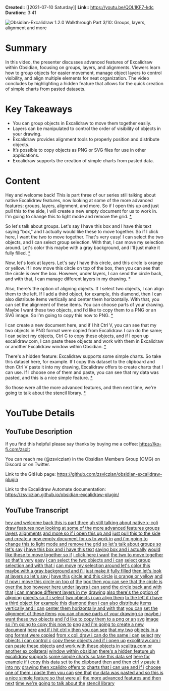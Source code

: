 **Created**:: [[2021-07-10 Saturday]]
**Link**:: https://youtu.be/QOL1KF7-kdc
**Duration**:: 3:41

![Obsidian-Excalidraw 1.2.0 Walkthrough Part 3/10: Groups, layers, alignment and more](https://youtu.be/QOL1KF7-kdc)

# Summary
In this video, the presenter discusses advanced features of Excalidraw within Obsidian, focusing on groups, layers, and alignments. Viewers learn how to group objects for easier movement, manage object layers to control visibility, and align multiple elements for neat organization. The video concludes by highlighting a hidden feature that allows for the quick creation of simple charts from pasted datasets.

# Key Takeaways
- You can group objects in Excalidraw to move them together easily.
- Layers can be manipulated to control the order of visibility of objects in your drawing.
- Excalidraw provides alignment tools to properly position and distribute objects.
- It’s possible to copy objects as PNG or SVG files for use in other applications.
- Excalidraw supports the creation of simple charts from pasted data.

# Content
Hey and welcome back! This is part three of our series still talking about native Excalidraw features, now looking at some of the more advanced features: groups, layers, alignment, and more. So if I open this up and just pull this to the side, I will create a new empty document for us to work in. I'm going to change this to light mode and remove the grid. [* ](https://youtu.be/QOL1KF7-kdc?t=0)

So let's talk about groups. Let's say I have this box and I have this text saying "box," and I actually would like these to move together. So if I click here, I want the two to move together. That's very easy! I can select the two objects, and I can select group selection. With that, I can move my selection around. Let's color this maybe with a gray background, and I'll just make it fully filled. [* ](https://youtu.be/QOL1KF7-kdc?t=20)

Now, let's look at layers. Let's say I have this circle, and this circle is orange or yellow. If I now move this circle on top of the box, then you can see that the circle is over the box. However, under layers, I can send the circle back, and with that, I can manage different layers in my drawing. [* ](https://youtu.be/QOL1KF7-kdc?t=60)

Also, there's the option of aligning objects. If I select two objects, I can align them to the left. If I add a third object, for example, this diamond, then I can also distribute items vertically and center them horizontally. With that, you can set the alignment of these items. You can choose parts of your drawing. Maybe I want these two objects, and I’d like to copy them to a PNG or an SVG image. So I'm going to copy this now to PNG. [* ](https://youtu.be/QOL1KF7-kdc?t=100)

I can create a new document here, and if I hit Ctrl V, you can see that my two objects in PNG format were copied from Excalidraw. I can do the same; I can select my objects, Ctrl C to copy these objects, and if I open up excalidraw.com, I can paste these objects and work with them in Excalidraw or another Excalidraw window within Obsidian. [* ](https://youtu.be/QOL1KF7-kdc?t=136)

There's a hidden feature: Excalidraw supports some simple charts. So take this dataset here, for example. If I copy this dataset to the clipboard and then Ctrl V paste it into my drawing, Excalidraw offers to create charts that I can use. If I choose one of them and paste, you can see that my data was pasted, and this is a nice simple feature. [* ](https://youtu.be/QOL1KF7-kdc?t=175)

So those were all the more advanced features, and then next time, we're going to talk about the stencil library. [* ](https://youtu.be/QOL1KF7-kdc?t=213)

# YouTube Details

## YouTube Description

If you find this helpful please say thanks by buying me a coffee: https://ko-fi.com/zsolt

You can reach me (@zsviczian) in the Obsidian Members Group (OMG) on Discord or on Twitter.

Link to the GitHub page: https://github.com/zsviczian/obsidian-excalidraw-plugin

Link to the Excalidraw Automate documentation: https://zsviczian.github.io/obsidian-excalidraw-plugin/

## YouTube Transcript

[hey and welcome back this is part three](https://youtu.be/QOL1KF7-kdc?t=0) [uh still talking about native x-coli](https://youtu.be/QOL1KF7-kdc?t=3) [draw features now looking at some of the](https://youtu.be/QOL1KF7-kdc?t=6) [more advanced features groups layers](https://youtu.be/QOL1KF7-kdc?t=8) [alignments](https://youtu.be/QOL1KF7-kdc?t=11) [and more so if i open this up and](https://youtu.be/QOL1KF7-kdc?t=12) [just pull this to the side and create a](https://youtu.be/QOL1KF7-kdc?t=16) [new empty document for us to work in](https://youtu.be/QOL1KF7-kdc?t=18) [and i'm going to change this to light](https://youtu.be/QOL1KF7-kdc?t=21) [mode and remove the grid](https://youtu.be/QOL1KF7-kdc?t=25) [so let's talk about groups so let's say](https://youtu.be/QOL1KF7-kdc?t=27) [i have this box and i have this text](https://youtu.be/QOL1KF7-kdc?t=30) [saying box and i actually](https://youtu.be/QOL1KF7-kdc?t=34) [would like these to move together so if](https://youtu.be/QOL1KF7-kdc?t=38) [i click here i want](https://youtu.be/QOL1KF7-kdc?t=41) [the two to move together so that's very](https://youtu.be/QOL1KF7-kdc?t=42) [easy](https://youtu.be/QOL1KF7-kdc?t=45) [i can select the two objects and i can](https://youtu.be/QOL1KF7-kdc?t=46) [select group selection and with that i](https://youtu.be/QOL1KF7-kdc?t=50) [can move](https://youtu.be/QOL1KF7-kdc?t=52) [my selection around let's color this](https://youtu.be/QOL1KF7-kdc?t=53) [maybe with a gray background and i'll](https://youtu.be/QOL1KF7-kdc?t=57) [just make it](https://youtu.be/QOL1KF7-kdc?t=60) [fully filled](https://youtu.be/QOL1KF7-kdc?t=62) [then let's look at layers so let's say i](https://youtu.be/QOL1KF7-kdc?t=65) [have this](https://youtu.be/QOL1KF7-kdc?t=67) [circle and this circle](https://youtu.be/QOL1KF7-kdc?t=68) [is orange or yellow](https://youtu.be/QOL1KF7-kdc?t=72) [and if now i move this circle on top of](https://youtu.be/QOL1KF7-kdc?t=75) [the](https://youtu.be/QOL1KF7-kdc?t=78) [box then you can see that the circle is](https://youtu.be/QOL1KF7-kdc?t=79) [over the box](https://youtu.be/QOL1KF7-kdc?t=81) [however here under layers i can send](https://youtu.be/QOL1KF7-kdc?t=82) [the circle back and with that](https://youtu.be/QOL1KF7-kdc?t=86) [i can manage different layers in my](https://youtu.be/QOL1KF7-kdc?t=89) [drawing](https://youtu.be/QOL1KF7-kdc?t=92) [also there's the option of aligning](https://youtu.be/QOL1KF7-kdc?t=93) [objects so if i select](https://youtu.be/QOL1KF7-kdc?t=96) [two objects i can align them](https://youtu.be/QOL1KF7-kdc?t=97) [to the left if i have a third object for](https://youtu.be/QOL1KF7-kdc?t=101) [example this](https://youtu.be/QOL1KF7-kdc?t=104) [diamond then i can also distribute](https://youtu.be/QOL1KF7-kdc?t=106) [items vertically and i can](https://youtu.be/QOL1KF7-kdc?t=109) [center them horizontally and with that](https://youtu.be/QOL1KF7-kdc?t=113) [you can](https://youtu.be/QOL1KF7-kdc?t=116) [set the alignment of these items](https://youtu.be/QOL1KF7-kdc?t=118) [you can choose parts of your drawing so](https://youtu.be/QOL1KF7-kdc?t=121) [maybe i want these two objects](https://youtu.be/QOL1KF7-kdc?t=124) [and i'd like to copy them to a png or an](https://youtu.be/QOL1KF7-kdc?t=126) [svg](https://youtu.be/QOL1KF7-kdc?t=129) [image so i'm going to copy this now to](https://youtu.be/QOL1KF7-kdc?t=131) [png](https://youtu.be/QOL1KF7-kdc?t=133) [and i'm going to create a new document](https://youtu.be/QOL1KF7-kdc?t=134) [here](https://youtu.be/QOL1KF7-kdc?t=137) [and if i hit ctrl v then you can see](https://youtu.be/QOL1KF7-kdc?t=138) [that my two](https://youtu.be/QOL1KF7-kdc?t=142) [objects in a png format were copied](https://youtu.be/QOL1KF7-kdc?t=145) [from x coli draw i can do the same i can](https://youtu.be/QOL1KF7-kdc?t=149) [select](https://youtu.be/QOL1KF7-kdc?t=152) [my objects i can control c](https://youtu.be/QOL1KF7-kdc?t=153) [copy these objects and if i open up](https://youtu.be/QOL1KF7-kdc?t=156) [excolitraw.com i can paste these objects](https://youtu.be/QOL1KF7-kdc?t=160) [and work with these objects in](https://youtu.be/QOL1KF7-kdc?t=163) [xcalitra.com or another ex collateral](https://youtu.be/QOL1KF7-kdc?t=168) [window within obsidian](https://youtu.be/QOL1KF7-kdc?t=171) [there's a hidden feature uh excalidraw](https://youtu.be/QOL1KF7-kdc?t=174) [supports](https://youtu.be/QOL1KF7-kdc?t=177) [some simple charts so take this data set](https://youtu.be/QOL1KF7-kdc?t=179) [here for example if i copy this data set](https://youtu.be/QOL1KF7-kdc?t=182) [to the clipboard then and then](https://youtu.be/QOL1KF7-kdc?t=186) [ctrl v paste it into my](https://youtu.be/QOL1KF7-kdc?t=189) [drawing then xcalidro offers to](https://youtu.be/QOL1KF7-kdc?t=193) [charts that i can use and if i](https://youtu.be/QOL1KF7-kdc?t=197) [choose one of them i paste then you can](https://youtu.be/QOL1KF7-kdc?t=200) [see that](https://youtu.be/QOL1KF7-kdc?t=202) [my data was pasted and so this is](https://youtu.be/QOL1KF7-kdc?t=204) [a nice simple feature so that were all](https://youtu.be/QOL1KF7-kdc?t=209) [the more advanced features and then next](https://youtu.be/QOL1KF7-kdc?t=213) [time we're going to talk about the](https://youtu.be/QOL1KF7-kdc?t=216) [stencil library](https://youtu.be/QOL1KF7-kdc?t=218) 

